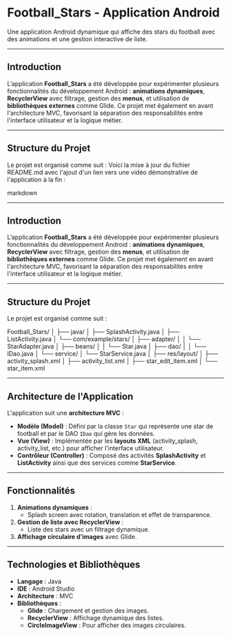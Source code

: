 # Football_Stars - Application Android  
Une application Android dynamique qui affiche des stars du football avec des animations et une gestion interactive de liste.  

---

## Introduction  
L’application **Football_Stars** a été développée pour expérimenter plusieurs fonctionnalités du développement Android : **animations dynamiques**, **RecyclerView** avec filtrage, gestion des **menus**, et utilisation de **bibliothèques externes** comme Glide. Ce projet met également en avant l'architecture MVC, favorisant la séparation des responsabilités entre l'interface utilisateur et la logique métier.  

---

## Structure du Projet  
Le projet est organisé comme suit : 
Voici la mise à jour du fichier README.md avec l'ajout d'un lien vers une vidéo démonstrative de l'application à la fin :

markdown

---

## Introduction  
L’application **Football_Stars** a été développée pour expérimenter plusieurs fonctionnalités du développement Android : **animations dynamiques**, **RecyclerView** avec filtrage, gestion des **menus**, et utilisation de **bibliothèques externes** comme Glide. Ce projet met également en avant l'architecture MVC, favorisant la séparation des responsabilités entre l'interface utilisateur et la logique métier.  

---

## Structure du Projet  
Le projet est organisé comme suit :  

Football_Stars/ │ ├── java/
│ ├── SplashActivity.java
│ ├── ListActivity.java
│ └── com/example/stars/
│ ├── adapter/
│ │ └── StarAdapter.java
│ ├── beans/
│ │ └── Star.java
│ ├── dao/
│ │ └── IDao.java
│ └── service/
│ └── StarService.java
│ ├── res/layout/
│ ├── activity_splash.xml
│ ├── activity_list.xml
│ ├── star_edit_item.xml
│ └── star_item.xml

---

## Architecture de l'Application  
L'application suit une **architecture MVC** :  
- **Modèle (Model)** : Défini par la classe `Star` qui représente une star de football et par le DAO `IDao` qui gère les données.  
- **Vue (View)** : Implémentée par les **layouts XML** (activity_splash, activity_list, etc.) pour afficher l'interface utilisateur.  
- **Contrôleur (Controller)** : Composé des activités **SplashActivity** et **ListActivity** ainsi que des services comme **StarService**.

---

## Fonctionnalités  
1. **Animations dynamiques** :  
   - Splash screen avec rotation, translation et effet de transparence.  
2. **Gestion de liste avec RecyclerView** :  
   - Liste des stars avec un filtrage dynamique.    
3. **Affichage circulaire d’images** avec Glide.  


---

## Technologies et Bibliothèques  
- **Langage** : Java  
- **IDE** : Android Studio  
- **Architecture** : MVC  
- **Bibliothèques** :  
  - **Glide** : Chargement et gestion des images.  
  - **RecyclerView** : Affichage dynamique des listes.  
  - **CircleImageView** : Pour afficher des images circulaires.  

